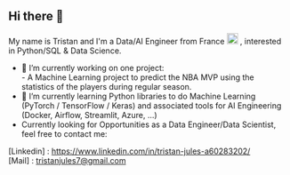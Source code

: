 ## Hi there 👋

My name is Tristan and I'm a Data/AI Engineer from France <img src="https://upload.wikimedia.org/wikipedia/en/c/c3/Flag_of_France.svg" width="20" /> , interested in Python/SQL & Data Science.

- 🔭 I’m currently working on one project:   
      - A Machine Learning project to predict the NBA MVP using the statistics of the players during regular season.
- 🌱 I’m currently learning Python libraries to do Machine Learning (PyTorch / TensorFlow / Keras) and associated tools for AI Engineering (Docker, Airflow, Streamlit, Azure, ...)
- Currently looking for Opportunities as a Data Engineer/Data Scientist, feel free to contact me:

[Linkedin] : https://www.linkedin.com/in/tristan-jules-a60283202/  
[Mail] : tristanjules7@gmail.com
